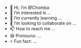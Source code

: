 - 👋 Hi, I’m @Chomba
- 👀 I’m interested in ...
- 🌱 I’m currently learning ...
- 💞️ I’m looking to collaborate on ...
- 📫 How to reach me ...
- 😄 Pronouns: ...
- ⚡ Fun fact: ...

<!---
Chombagif/Chombagif is a ✨ special ✨ repository because its `README.md` (this file) appears on your GitHub profile.
You can click the Preview link to take a look at your changes.
--->
